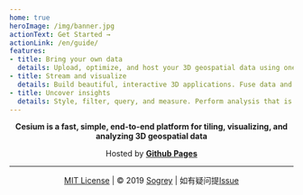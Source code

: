```yaml
---
home: true
heroImage: /img/banner.jpg
actionText: Get Started →
actionLink: /en/guide/
features:
- title: Bring your own data
  details: Upload, optimize, and host your 3D geospatial data using one fast, effective pipeline.
- title: Stream and visualize
  details: Build beautiful, interactive 3D applications. Fuse data and stream to any device.
- title: Uncover insights
  details: Style, filter, query, and measure. Perform analysis that is uniquely 3D.
---
```


<p align="center">
<b>Cesium is a fast, simple, end-to-end platform for tiling, visualizing, and analyzing 3D geospatial data</b>
</p>


<p align="center">
Hosted by <a href="https://pages.github.com" target="_blank" style="font-weight:bold">Github Pages</a>
</p>

---
<!-- 自定义footer -->
<p align="center">
<a href="https://output.jsbin.com/penilap" target="_blank">MIT License</a> | © 2019 <a href="https://sogrey.github.io" target="_blank">Sogrey</a> | 如有疑问提<a href="https://github.com/Sogrey/Cesium-start/issues/new" target="_blank">Issue</a> 
</p>
<br><br>